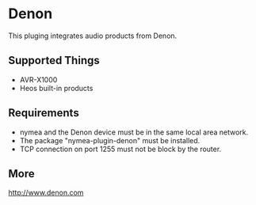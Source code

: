 # Denon

This pluging integrates audio products from Denon.

## Supported Things

* AVR-X1000
* Heos built-in products

## Requirements

* nymea and the Denon device must be in the same local area network.
* The package "nymea-plugin-denon" must be installed.
* TCP connection on port 1255 must not be block by the router.

## More

http://www.denon.com
